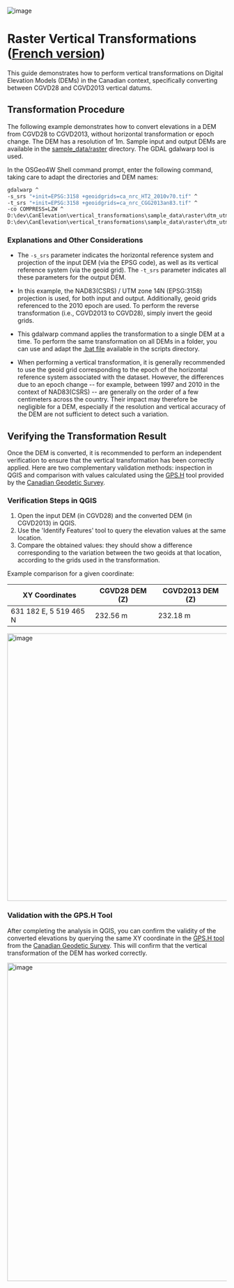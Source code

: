 ![image](https://github.com/user-attachments/assets/7fb631a8-8405-4592-9897-991f8123cd02)
# Raster Vertical Transformations ([French version](./raster_transformations_FR.md))

This guide demonstrates how to perform vertical transformations on Digital Elevation Models (DEMs) in the Canadian context, specifically converting between CGVD28 and CGVD2013 vertical datums.

## Transformation Procedure

The following example demonstrates how to convert elevations in a DEM from CGVD28 to CGVD2013, without horizontal transformation or epoch change. The DEM has a resolution of 1m. Sample input and output DEMs are available in the [sample_data/raster](./sample_data/raster) directory. The GDAL gdalwarp tool is used.

In the OSGeo4W Shell command prompt, enter the following command, taking care to adapt the directories and DEM names:

```bash
gdalwarp ^
-s_srs "+init=EPSG:3158 +geoidgrids=ca_nrc_HT2_2010v70.tif" ^
-t_srs "+init=EPSG:3158 +geoidgrids=ca_nrc_CGG2013an83.tif" ^
-co COMPRESS=LZW ^
D:\dev\CanElevation\vertical_transformations\sample_data\raster\dtm_utm14_CGVD28.tif ^
D:\dev\CanElevation\vertical_transformations\sample_data\raster\dtm_utm14_CGVD2013.tif
```

### Explanations and Other Considerations

- The `-s_srs` parameter indicates the horizontal reference system and projection of the input DEM (via the EPSG code), as well as its vertical reference system (via the geoid grid). The `-t_srs` parameter indicates all these parameters for the output DEM.

- In this example, the NAD83(CSRS) / UTM zone 14N (EPSG:3158) projection is used, for both input and output. Additionally, geoid grids referenced to the 2010 epoch are used. To perform the reverse transformation (i.e., CGVD2013 to CGVD28), simply invert the geoid grids.

- This gdalwarp command applies the transformation to a single DEM at a time. To perform the same transformation on all DEMs in a folder, you can use and adapt the [.bat file](./scripts/cgvd2013_to_cgvd28_entirefolder.bat) available in the scripts directory.

- When performing a vertical transformation, it is generally recommended to use the geoid grid corresponding to the epoch of the horizontal reference system associated with the dataset. However, the differences due to an epoch change -- for example, between 1997 and 2010 in the context of NAD83(CSRS) -- are generally on the order of a few centimeters across the country. Their impact may therefore be negligible for a DEM, especially if the resolution and vertical accuracy of the DEM are not sufficient to detect such a variation.

## Verifying the Transformation Result

Once the DEM is converted, it is recommended to perform an independent verification to ensure that the vertical transformation has been correctly applied. Here are two complementary validation methods: inspection in QGIS and comparison with values calculated using the [GPS.H](https://webapp.csrs-scrs.nrcan-rncan.gc.ca/geod/tools-outils/gpsh.php) tool provided by the [Canadian Geodetic Survey](https://natural-resources.canada.ca/science-data/science-research/geomatics/geodetic-reference-systems).

### Verification Steps in QGIS

1. Open the input DEM (in CGVD28) and the converted DEM (in CGVD2013) in QGIS.
2. Use the 'Identify Features' tool to query the elevation values at the same location.
3. Compare the obtained values: they should show a difference corresponding to the variation between the two geoids at that location, according to the grids used in the transformation.

Example comparison for a given coordinate:

| **XY Coordinates** | **CGVD28 DEM (Z)** | **CGVD2013 DEM (Z)** |
|--------------------|--------------------|--------------------|
| 631 182 E, 5 519 465 N | 232.56 m | 232.18 m |

<img width="1035" height="614" alt="image" src="https://github.com/user-attachments/assets/8203eb85-f05b-4ec8-af91-7f393c40aa54" />



### Validation with the GPS.H Tool

After completing the analysis in QGIS, you can confirm the validity of the converted elevations by querying the same XY coordinate in the [GPS.H tool](https://webapp.csrs-scrs.nrcan-rncan.gc.ca/geod/tools-outils/gpsh.php?locale=en) from the [Canadian Geodetic Survey](https://natural-resources.canada.ca/science-data/science-research/geomatics/geodetic-reference-systems). This will confirm that the vertical transformation of the DEM has worked correctly.

<img width="1187" height="731" alt="image" src="https://github.com/user-attachments/assets/8165ec3c-d070-4553-9a2b-5d6b5f724734" />



